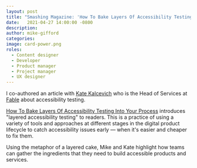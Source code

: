 ```yaml
---
layout: post
title: "Smashing Magazine: 'How To Bake Layers Of Accessibility Testing Into Your Process'"
date:   2021-04-27 14:00:00 -0800
description: 
author: mike-gifford
categories: 
image: card-power.png
roles:
  - Content designer
  - Developer
  - Product manager
  - Project manager
  - UX designer
---
```


I co-authored an article with [Kate Kalcevich](https://twitter.com/katekalcevich) who is the Head of Services at [Fable](https://makeitfable.com/) about accessibility testing. 

[How To Bake Layers Of Accessibility Testing Into Your Process](https://www.smashingmagazine.com/2021/04/bake-layers-accessibility-testing-process/) introduces "layered accessibility testing" to readers. This is a practice of using a variety of tools and approaches at different stages in the digital product lifecycle to catch accessibility issues early — when it's easier and cheaper to fix them.

Using the metaphor of a layered cake, Mike and Kate highlight how teams can gather the ingredients that they need to build accessible products and services.
